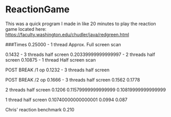 # ReactionGame

This was a quick program I made in like 20 minutes to play the reaction game located here:
https://faculty.washington.edu/chudler/java/redgreen.html

###Times
0.25000 - 1 thread Approx. Full screen scan

0.1432 - 3 threads half screen
0.20339999999999997 - 2 threads half screen
0.10875 - 1 thread Half screen scan

POST BREAK /1 op
0.1232 - 3 threads half screen

POST BREAK /2 op
0.1666 - 3 threads half screen
0.1562
0.1778

2 threads half screen
0.1206
0.11579999999999999
0.10819999999999999

1 thread half screen
0.10740000000000001
0.0994
0.087

Chris' reaction benchmark
0.210
